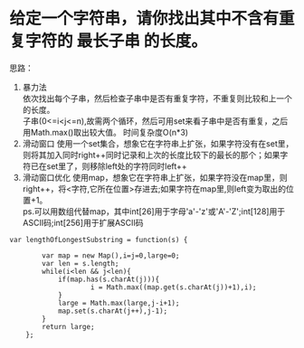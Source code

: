 # 给定一个字符串，请你找出其中不含有重复字符的 最长子串 的长度。



思路：  

1. 暴力法  
   依次找出每个子串，然后检查子串中是否有重复字符，不重复则比较和上一个的长度。  
   子串(0<=i<j<=n),故需两个循环，然后可用set来看子串中是否有重复，之后用Math.max()取出较大值。
   时间复杂度O(n*3)   
2. 滑动窗口
   使用一个set集合，想象它在字符串上扩张，如果字符没有在set里，则将其加入同时right++同时记录和上次的长度比较下的最长的那个；如果字符已在set里了，则移除left处的字符同时left++  
3. 滑动窗口优化
   使用map，想象它在字符串上扩张，如果字符没在map里，则right++，将<字符,它所在位置>存进去;如果字符在map里,则left变为取出的位置+1。  
   ps.可以用数组代替map，其中int[26]用于字母'a'-'z'或'A'-'Z';int[128]用于ASCII码;int[256]用于扩展ASCII码

```
var lengthOfLongestSubstring = function(s) {

 		var map = new Map(),i=j=0,large=0;
 		var len = s.length;
 		while(i<len && j<len){
 			if(map.has(s.charAt(j))){
    				i = Math.max((map.get(s.charAt(j))+1),i); 
 			}
 			large = Math.max(large,j-i+1);
 			map.set(s.charAt(j++),j-1);
 		}
 		return large;
 	};
```


